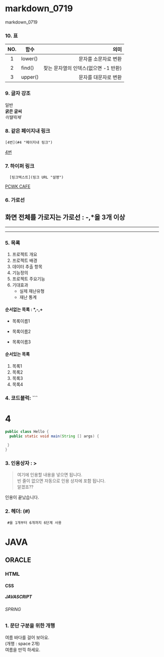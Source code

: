 # markdown_0719
markdown_0719

### 10. 표
|NO.|함수|의미|
|:----:|---------|-------:|
|1|lower()|문자를 소문자로 변환|
|2|find()|찾는 문자열의 인덱스(없으면 -1 반환)|
|3|upper()|문자를 대문자로 변환|


### 9. 글자 강조
일반  
**굵은 글씨**  
*이텔릭체*
### 8. 같은 페이지내 링크
```
[4번](#4 "페이지내 링크")
```
[4번](#4 "페이지내 링크")

### 7. 하이퍼 링크
```
  [링크텍스트](링크 URL "설명")
```
[PCWK CAFE](https://cafe.daum.net/pcwk "수업자료 LINK")

### 6. 가로선
화면 전체를 가로지는 가로선 : -,*을 3개 이상
---
***
----

### 5. 목록 
1. 프로젝트 개요
2. 프로젝트 배경
3. 데이터 추출 항목
4. 기능정의
5. 프로젝트 주요기능
6. 기대효과
   - 실제 재난유형
   + 재난 통계

#### 순서없는 목록 : *,-,+
* 목록이름1
+ 목록이름2
* 목록이름3

#### 순서있는 목록
1. 목록1
1. 목록2
1. 목록3
1. 목록4

### 4. 코드블럭: ```
# 4
```JAVA
public class Hello {
  public static void main(String [] args) {

 }
}
```

### 3. 인용상자 : >
>여기에 인용할 내용을 넣으면 됩니다.  
>빈 줄이 없으면 자동으로 인용 상자에 포함 됩니다.  
알겠죠??

인용이 끝났습니다.

### 2. 헤더: (#)
``` #을 1개부터 6개까지 6단계 사용```
# JAVA
## ORACLE
### HTML
#### CSS
##### JAVASCRIPT
###### SPRING

### 1. 문단 구분을 위한 개행
여름 바다를 걸어 보아요.  
(개행 : space 2개)  
여름을 만끽 하세요.
